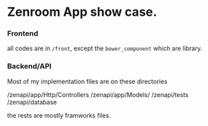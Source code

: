# Zenroom App show case.

### Frontend
all codes are in `/front`, except the `bower_component` which are library.

### Backend/API

Most of my implementation files are on these directories

/zenapi/app/Http/Controllers
/zenapi/app/Models/
/zenapi/tests
/zenapi/database

the rests are mostly framworks files.
